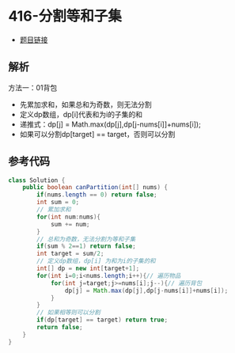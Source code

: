 # 416-分割等和子集

- [题目链接](https://leetcode-cn.com/problems/partition-equal-subset-sum/)

## 解析

方法一：01背包
- 先累加求和，如果总和为奇数，则无法分割
- 定义dp数组，dp[i]代表和为i的子集的和
- 递推式：dp[j] = Math.max(dp[j],dp[j-nums[i]]+nums[i]);
- 如果可以分割dp[target] == target，否则可以分割

## 参考代码
```Java
class Solution {
    public boolean canPartition(int[] nums) {
        if(nums.length == 0) return false;
        int sum = 0;
        // 累加求和
        for(int num:nums){
            sum += num;
        }
        // 总和为奇数，无法分割为等和子集
        if(sum % 2==1) return false;
        int target = sum/2;
        // 定义dp数组，dp[i] 为和为i的子集的和
        int[] dp = new int[target+1];
        for(int i=0;i<nums.length;i++){// 遍历物品
            for(int j=target;j>=nums[i];j--){// 遍历背包
                dp[j] = Math.max(dp[j],dp[j-nums[i]]+nums[i]);
            }
        }
        // 如果相等则可以分割
        if(dp[target] == target) return true;
        return false;
    }
}
```

